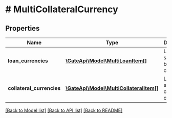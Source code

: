 # # MultiCollateralCurrency

## Properties

Name | Type | Description | Notes
------------ | ------------- | ------------- | -------------
**loan_currencies** | [**\GateApi\Model\MultiLoanItem[]**](MultiLoanItem.md) | List of supported borrowing currencies | [optional] 
**collateral_currencies** | [**\GateApi\Model\MultiCollateralItem[]**](MultiCollateralItem.md) | List of supported collateral currencies | [optional] 

[[Back to Model list]](../../README.md#documentation-for-models) [[Back to API list]](../../README.md#documentation-for-api-endpoints) [[Back to README]](../../README.md)
